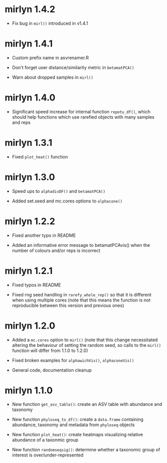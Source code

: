 # mirlyn 1.4.2

* Fix bug in `mirl()` introduced in v1.4.1

# mirlyn 1.4.1

* Custom prefix name in asvrenamer.R

* Don't forget user distance/similarity metric in `betamatPCA()`

* Warn about dropped samples in `mirl()`

# mirlyn 1.4.0

* Significant speed increase for internal function `repotu_df()`, which should help functions which use rarefied objects with many samples and reps

# mirlyn 1.3.1

* Fixed `plot_heat()` function

# mirlyn 1.3.0

* Speed ups to `alphadivDF()` and `betamatPCA()`

* Added set.seed and mc.cores options to `alphacone()`

# mirlyn 1.2.2

* Fixed another typo in README

* Added an informative error message to betamatPCAvis() when the number of colours and/or reps is incorrect

# mirlyn 1.2.1

* Fixed typos in README

* Fixed rng seed handling in `rarefy_whole_rep()` so that it is different when using multiple cores (note that this means the function is not reproducible between this version and previous ones)

# mirlyn 1.2.0

* Added a `mc.cores` option to `mirl()` (note that this change necessitated altering the behaviour of setting the random seed, so calls to the `mirl()` function will differ from 1.1.0 to 1.2.0)

* Fixed broken examples for `alphawichVis()`, `alphaconeVis()`

* General code, documentation cleanup

# mirlyn 1.1.0

* New function `get_asv_table()`: create an ASV table with abundance and taxonomy

* New function `phyloseq_to_df()`: create a `data.frame` containing abundance, taxonomy and metadata from `phyloseq` objects

* New function `plot_heat()`: create heatmaps visualizing relative abundance of a taxonmic group

* New function `randomseqsig()`: determine whether a taxonomic group of interest is over/under-represented

